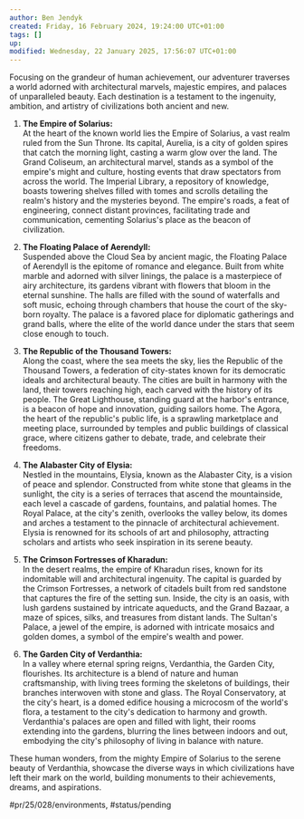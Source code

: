 ```yaml
---
author: Ben Jendyk
created: Friday, 16 February 2024, 19:24:00 UTC+01:00
tags: []
up:
modified: Wednesday, 22 January 2025, 17:56:07 UTC+01:00
---
```


Focusing on the grandeur of human achievement, our adventurer traverses a world adorned with architectural marvels, majestic empires, and palaces of unparalleled beauty. Each destination is a testament to the ingenuity, ambition, and artistry of civilizations both ancient and new.

1. **The Empire of Solarius:**  
	At the heart of the known world lies the Empire of Solarius, a vast realm ruled from the Sun Throne. Its capital, Aurelia, is a city of golden spires that catch the morning light, casting a warm glow over the land. The Grand Coliseum, an architectural marvel, stands as a symbol of the empire's might and culture, hosting events that draw spectators from across the world. The Imperial Library, a repository of knowledge, boasts towering shelves filled with tomes and scrolls detailing the realm's history and the mysteries beyond. The empire's roads, a feat of engineering, connect distant provinces, facilitating trade and communication, cementing Solarius's place as the beacon of civilization.

2. **The Floating Palace of Aerendyll:**  
	Suspended above the Cloud Sea by ancient magic, the Floating Palace of Aerendyll is the epitome of romance and elegance. Built from white marble and adorned with silver linings, the palace is a masterpiece of airy architecture, its gardens vibrant with flowers that bloom in the eternal sunshine. The halls are filled with the sound of waterfalls and soft music, echoing through chambers that house the court of the sky-born royalty. The palace is a favored place for diplomatic gatherings and grand balls, where the elite of the world dance under the stars that seem close enough to touch.

3. **The Republic of the Thousand Towers:**  
	Along the coast, where the sea meets the sky, lies the Republic of the Thousand Towers, a federation of city-states known for its democratic ideals and architectural beauty. The cities are built in harmony with the land, their towers reaching high, each carved with the history of its people. The Great Lighthouse, standing guard at the harbor's entrance, is a beacon of hope and innovation, guiding sailors home. The Agora, the heart of the republic's public life, is a sprawling marketplace and meeting place, surrounded by temples and public buildings of classical grace, where citizens gather to debate, trade, and celebrate their freedoms.

4. **The Alabaster City of Elysia:**  
	Nestled in the mountains, Elysia, known as the Alabaster City, is a vision of peace and splendor. Constructed from white stone that gleams in the sunlight, the city is a series of terraces that ascend the mountainside, each level a cascade of gardens, fountains, and palatial homes. The Royal Palace, at the city's zenith, overlooks the valley below, its domes and arches a testament to the pinnacle of architectural achievement. Elysia is renowned for its schools of art and philosophy, attracting scholars and artists who seek inspiration in its serene beauty.

5. **The Crimson Fortresses of Kharadun:**  
	In the desert realms, the empire of Kharadun rises, known for its indomitable will and architectural ingenuity. The capital is guarded by the Crimson Fortresses, a network of citadels built from red sandstone that captures the fire of the setting sun. Inside, the city is an oasis, with lush gardens sustained by intricate aqueducts, and the Grand Bazaar, a maze of spices, silks, and treasures from distant lands. The Sultan's Palace, a jewel of the empire, is adorned with intricate mosaics and golden domes, a symbol of the empire's wealth and power.

6. **The Garden City of Verdanthia:**  
	In a valley where eternal spring reigns, Verdanthia, the Garden City, flourishes. Its architecture is a blend of nature and human craftsmanship, with living trees forming the skeletons of buildings, their branches interwoven with stone and glass. The Royal Conservatory, at the city's heart, is a domed edifice housing a microcosm of the world's flora, a testament to the city's dedication to harmony and growth. Verdanthia's palaces are open and filled with light, their rooms extending into the gardens, blurring the lines between indoors and out, embodying the city's philosophy of living in balance with nature.

These human wonders, from the mighty Empire of Solarius to the serene beauty of Verdanthia, showcase the diverse ways in which civilizations have left their mark on the world, building monuments to their achievements, dreams, and aspirations.


#pr/25/028/environments, #status/pending